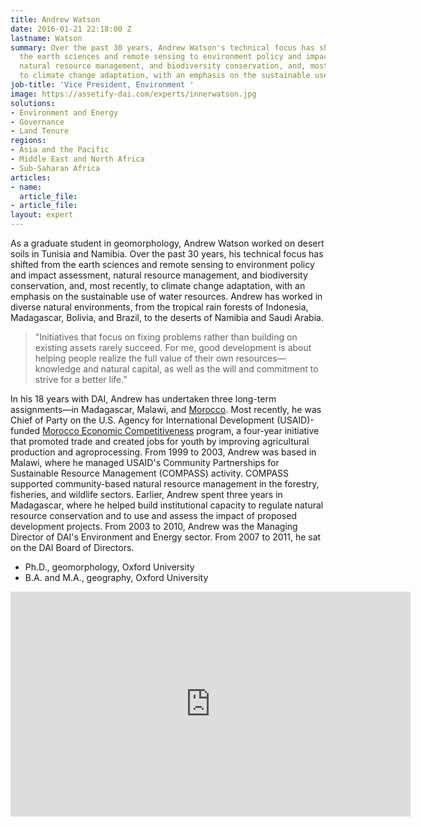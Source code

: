 ```yaml
---
title: Andrew Watson
date: 2016-01-21 22:18:00 Z
lastname: Watson
summary: Over the past 30 years, Andrew Watson's technical focus has shifted from
  the earth sciences and remote sensing to environment policy and impact assessment,
  natural resource management, and biodiversity conservation, and, most recently,
  to climate change adaptation, with an emphasis on the sustainable use of water resources.
job-title: 'Vice President, Environment '
image: https://assetify-dai.com/experts/innerwatson.jpg
solutions:
- Environment and Energy
- Governance
- Land Tenure
regions:
- Asia and the Pacific
- Middle East and North Africa
- Sub-Saharan Africa
articles:
- name: 
  article_file: 
- article_file: 
layout: expert
---
```


As a graduate student in geomorphology, Andrew Watson worked on desert soils in Tunisia and Namibia. Over the past 30 years, his technical focus has shifted from the earth sciences and remote sensing to environment policy and impact assessment, natural resource management, and biodiversity conservation, and, most recently, to climate change adaptation, with an emphasis on the sustainable use of water resources. Andrew has worked in diverse natural environments, from the tropical rain forests of Indonesia, Madagascar, Bolivia, and Brazil, to the deserts of Namibia and Saudi Arabia.

> "Initiatives that focus on fixing problems rather than building on existing assets rarely succeed. For me, good development is about helping people realize the full value of their own resources—knowledge and natural capital, as well as the will and commitment to strive for a better life."

In his 18 years with DAI, Andrew has undertaken three long-term assignments—in Madagascar, Malawi, and [Morocco][3]. Most recently, he was Chief of Party on the U.S. Agency for International Development (USAID)-funded [Morocco Economic Competitiveness][4] program, a four-year initiative that promoted trade and created jobs for youth by improving agricultural production and agroprocessing. From 1999 to 2003, Andrew was based in Malawi, where he managed USAID's Community Partnerships for Sustainable Resource Management (COMPASS) activity. COMPASS supported community-based natural resource management in the forestry, fisheries, and wildlife sectors. Earlier, Andrew spent three years in Madagascar, where he helped build institutional capacity to regulate natural resource conservation and to use and assess the impact of proposed development projects. From 2003 to 2010, Andrew was the Managing Director of DAI's Environment and Energy sector. From 2007 to 2011, he sat on the DAI Board of Directors.

* Ph.D., geomorphology, Oxford University
* B.A. and M.A., geography, Oxford University

[3]: https://www.devex.com/en/news/in-morocco-a-million-dollar-deal-founded-on-land/81830
[4]: http://dai-global-developments.com/articles/incentive-for-moroccan-farmers-to-conserve-water.html?utm_source=daidotcom

<iframe src="https://player.vimeo.com/video/50089195" width="640" height="360" frameborder="0" webkitallowfullscreen mozallowfullscreen allowfullscreen></iframe>
